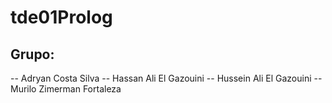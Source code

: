 # tde01Prolog

## Grupo:
-- Adryan Costa Silva
-- Hassan Ali El Gazouini
-- Hussein Ali El Gazouini
-- Murilo Zimerman Fortaleza
